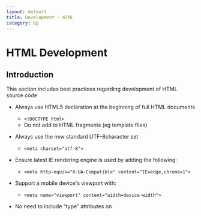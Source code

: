 ```yaml
---
layout: default
title: Development - HTML
category: bp
---
```




# HTML Development

## Introduction

This section includes best practices regarding development of HTML source code

- Always use HTML5 declaration at the beginning of full HTML documents
	- `<!DOCTYPE html>`
	- Do not add to HTML fragments (eg template files)

- Always use the new standard UTF-8character set
	- `<meta charset="utf-8">`

- Ensure latest IE rendering engine is used by adding the following:
	- `<meta http-equiv="X-UA-Compatible" content="IE=edge,chrome=1">`

- Support a mobile device's viewport with:
	- `<meta name="viewport" content="width=device-width">`

- No need to include “type” attributes on <script> and <style> elements
	- Good: `<script src="libs/myJsLib.js"></script>`
	- Bad:  `<script type="text/javascript" src="libs/myJsLib.js"></script>`

- NEVER use invalid null `<script>` or `<div>` tags
	– Bad: `<script src=”./js/hello.js” />`
	– Good: `<script src=”./js/hello.js”></script>`
	– Bad: `<div id=”myTarget" />`
	– Good: `<div id=”myTarget”></div>`

- NEVER have duplicate "id" attributes
	– Potentially common in portal and mashups
	– Alternative is to use CSS classname addressing and queries
		-eg `<div class="myFirstName"></div>` and `${".myFirstNAme"}`
	- In templates, use variables to generate unique Ids
		- eg `<div id='{{ uid }}FirstName'></div>`
	- For Dojo, use "attach-points" in dijit templates, which are local to that dijit's instance.
		- eg `<div data-dojo-attach-point="dapFirstName"></div>`

- ALWAYS be consistent with tag and attribute case and quoting
	- Lowercase tag and attribute names is preferred
	- Quote all attributes, using double quotes
	- Good: `<div label="It's my life"></div>`
	- Poor: `<DIV Label='It\'s my life'></Div>`
	- See next practice for exception

- Do not use a value for boolean attributes
	- e.g. autofocus, autocomplete, required
	- Their mere presence ensures behavior is set.
	- In HTML5 this means that `required=”false”` is equivalent to `required=”true”`!
	- Good: `<input type=”email”/>`
	- Bad: `<input type=”email” required=”false”/>`

- Use semantic tag names where applicable
	- HTML5 introduces a lot of new tag names to aid in comprehension
	- Good: `<header>`, `<nav>`, etc.
	- Bad: `<div class="header">`, or `<span id="mainNav">`

- Use HTML5 features instead of JavaScript toolkit where possible
	- Example attributes include: autofocus, placeHolders, hidden, draggable, required
	- Example input types: email, url, search
	- Fall back to shims if necessary for older browsers.

- Avoid Deprecated Elements and Attributes
	- Many HTML4 elements and attributes are deprecated and should be replaced by CSS in order to separate content from presentation.
	- e.g. `<font>`, `<center>`, etc.
	- See [HTML5 Obsolete tags](http://www.w3.org/TR/html5-diff/#obsolete-elements) for a full list of deprecated tags
